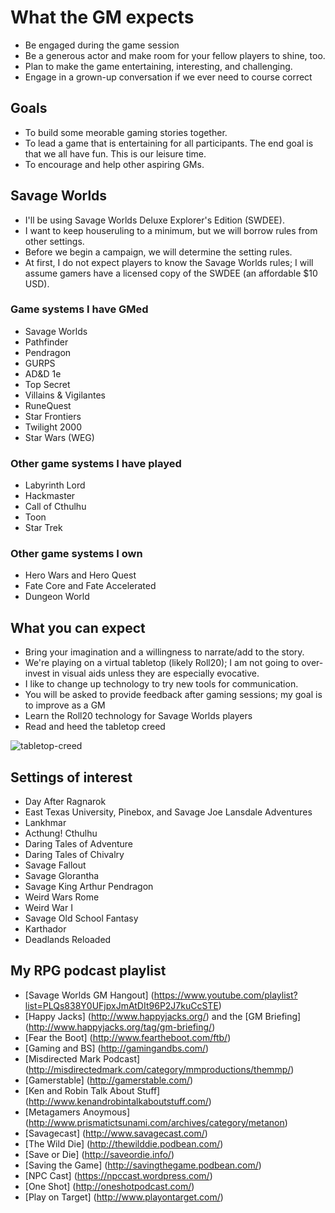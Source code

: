 # What the GM expects* Be engaged during the game session* Be a generous actor and make room for your fellow players to shine, too.* Plan to make the game entertaining, interesting, and challenging.* Engage in a grown-up conversation if we ever need to course correct## Goals* To build some meorable gaming stories together.* To lead a game that is entertaining for all participants. The end goal is that we all have fun. This is our leisure time.* To encourage and help other aspiring GMs.## Savage Worlds* I'll be using Savage Worlds Deluxe Explorer's Edition (SWDEE).* I want to keep  houseruling to a minimum, but we will borrow rules from other settings.* Before we begin a campaign, we will determine the setting rules.* At first, I do not expect players to know the Savage Worlds rules; I will assume gamers have a licensed copy of the SWDEE (an affordable $10 USD).### Game systems I have GMed* Savage Worlds* Pathfinder* Pendragon* GURPS* AD&D 1e* Top Secret* Villains & Vigilantes* RuneQuest* Star Frontiers* Twilight 2000* Star Wars (WEG)### Other game systems I have played* Labyrinth Lord* Hackmaster* Call of Cthulhu* Toon* Star Trek### Other game systems I own* Hero Wars and Hero Quest* Fate Core and Fate Accelerated* Dungeon World## What you can expect* Bring your imagination and a willingness to narrate/add to the story. * We're playing on a virtual tabletop (likely Roll20); I am not going to over-invest in visual aids unless they are especially evocative.* I like to change up technology to try new tools for communication.* You will be asked to provide feedback after gaming sessions; my goal is to improve as a GM* Learn the Roll20 technology for Savage Worlds players * Read and heed the tabletop creed![tabletop-creed](http://fragsandbeer.com/wp-content/uploads/2016/05/TabletopCreed.jpg "Tabletop Creed")## Settings of interest* Day After Ragnarok* East Texas University, Pinebox, and Savage Joe Lansdale Adventures* Lankhmar* Acthung! Cthulhu* Daring Tales of Adventure* Daring Tales of Chivalry* Savage Fallout* Savage Glorantha* Savage King Arthur Pendragon* Weird Wars Rome* Weird War I* Savage Old School Fantasy* Karthador* Deadlands Reloaded## My RPG podcast playlist* [Savage Worlds GM Hangout] (https://www.youtube.com/playlist?list=PLQs838Y0UFjpxJmAtDIt96P2J7kuCcSTE)* [Happy Jacks] (http://www.happyjacks.org/) and the [GM Briefing] (http://www.happyjacks.org/tag/gm-briefing/)* [Fear the Boot] (http://www.feartheboot.com/ftb/)* [Gaming and BS] (http://gamingandbs.com/)* [Misdirected Mark Podcast] (http://misdirectedmark.com/category/mmproductions/themmp/)* [Gamerstable] (http://gamerstable.com/)* [Ken and Robin Talk About Stuff] (http://www.kenandrobintalkaboutstuff.com/)* [Metagamers Anoymous] (http://www.prismatictsunami.com/archives/category/metanon)* [Savagecast] (http://www.savagecast.com/)* [The Wild Die] (http://thewilddie.podbean.com/)* [Save or Die] (http://saveordie.info/)* [Saving the Game] (http://savingthegame.podbean.com/)* [NPC Cast] (https://npccast.wordpress.com/)* [One Shot] (http://oneshotpodcast.com/)* [Play on Target] (http://www.playontarget.com/) 